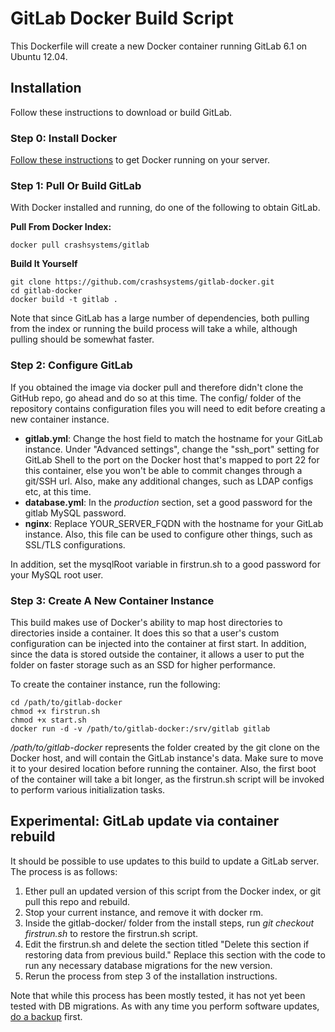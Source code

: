 # GitLab Docker Build Script

This Dockerfile will create a new Docker container running GitLab 6.1 on Ubuntu 12.04.

## Installation

Follow these instructions to download or build GitLab.

### Step 0: Install Docker

[Follow these instructions](http://www.docker.io/gettingstarted/#h_installation) to get Docker running on your server.

### Step 1: Pull Or Build GitLab

With Docker installed and running, do one of the following to obtain GitLab.

**Pull From Docker Index:**

    docker pull crashsystems/gitlab

**Build It Yourself**

    git clone https://github.com/crashsystems/gitlab-docker.git
    cd gitlab-docker
    docker build -t gitlab .

Note that since GitLab has a large number of dependencies, both pulling from the index or running the build process will take a while, although pulling should be somewhat faster.

### Step 2: Configure GitLab

If you obtained the image via docker pull and therefore didn't clone the GitHub repo, go ahead and do so at this time. The config/ folder of the repository contains configuration files you will need to edit before creating a new container instance.

* **gitlab.yml**: Change the host field to match the hostname for your GitLab instance. Under "Advanced settings", change the "ssh_port" setting for GitLab Shell to the port on the Docker host that's mapped to port 22 for this container, else you won't be able to commit changes through a git/SSH url. Also, make any additional changes, such as LDAP configs etc, at this time.
* **database.yml**: In the *production* section, set a good password for the gitlab MySQL password.
* **nginx**: Replace YOUR_SERVER_FQDN with the hostname for your GitLab instance. Also, this file can be used to configure other things, such as SSL/TLS configurations.

In addition, set the mysqlRoot variable in firstrun.sh to a good password for your MySQL root user.

### Step 3: Create A New Container Instance

This build makes use of Docker's ability to map host directories to directories inside a container. It does this so that a user's custom configuration can be injected into the container at first start. In addition, since the data is stored outside the container, it allows a user to put the folder on faster storage such as an SSD for higher performance.

To create the container instance, run the following:

    cd /path/to/gitlab-docker
    chmod +x firstrun.sh
    chmod +x start.sh
    docker run -d -v /path/to/gitlab-docker:/srv/gitlab gitlab

*/path/to/gitlab-docker* represents the folder created by the git clone on the Docker host, and will contain the GitLab instance's data. Make sure to move it to your desired location before running the container. Also, the first boot of the container will take a bit longer, as the firstrun.sh script will be invoked to perform various initialization tasks.

## Experimental: GitLab update via container rebuild

It should be possible to use updates to this build to update a GitLab server. The process is as follows:

1. Ether pull an updated version of this script from the Docker index, or git pull this repo and rebuild.
2. Stop your current instance, and remove it with docker rm.
3. Inside the gitlab-docker/ folder from the install steps, run *git checkout firstrun.sh* to restore the firstrun.sh script.
4. Edit the firstrun.sh and delete the section titled "Delete this section if restoring data from previous build." Replace this section with the code to run any necessary database migrations for the new version.
5. Rerun the process from step 3 of the installation instructions.

Note that while this process has been mostly tested, it has not yet been tested with DB migrations. As with any time you perform software updates, [do a backup](https://github.com/gitlabhq/gitlabhq/blob/master/doc/raketasks/backup_restore.md) first.
